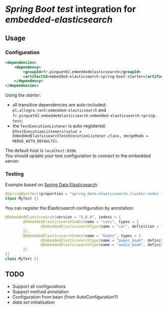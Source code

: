 # *Spring Boot test* integration for *embedded-elasticsearch*

## Usage

### Configuration

```xml
<dependencies>
    <dependency>
        <groupId>fr.pinguet62.embeddedelasticsearch</groupId>
        <artifactId>embedded-elasticsearch-spring-boot-starter</artifactId>
    </dependency>
</dependencies>
```

Using the *starter*:
* all transitive dependencies are auto-included: `pl.allegro.tech:embedded-elasticsearch` and `fr.pinguet62.embeddedelasticsearch:embedded-elasticsearch-spring-test`;
* the `TestExecutionListener` is auto-registered: `@TestExecutionListeners(value = EmbeddedElasticsearchTestExecutionListener.class, mergeMode = MERGE_WITH_DEFAULTS)`.

The default host is `localhost:9200`.  
You should update your test configuration to connect to the embedded server.

### Testing

Example based on [Spring Data Elasticsearch](https://docs.spring.io/spring-data/elasticsearch/docs/current/reference/html/):
```java
@SpringBootTest(properties = "spring.data.elasticsearch.cluster-nodes = localhost:9200")
class MyTest {}
```

You can register the Elasticsearch configuration by annotation:
```java
@EmbeddedElasticsearch(version = "5.6.0", indexs = {
        @EmbeddedElasticsearchIndex(name = "cars", types = {
                @EmbeddedElasticsearchType(name = "car", definition = "classpath:car-mapping.json"),
        }),
        @EmbeddedElasticsearchIndex(name = "books", types = {
                @EmbeddedElasticsearchType(name = "paper_book", definition = "classpath:paper-book-mapping.json"),
                @EmbeddedElasticsearchType(name = "audio_book", definition = "classpath:audio-book-mapping.json")
        })
})
class MyTest {}
```

## TODO

* Support all configurations
* Support method annotation
* Configuration from bean (from AutoConfiguration?)
* *data set* initialisation
